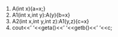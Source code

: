 1.	A(int  x){a=x;}
2.	A1(int  x,int y):A(y){b=x}
3.	A2(int x,int y,int z):A1(y,z){c=x}
4.	cout<<’ ‘<<geta()<<’ ‘<<getb()<<’ ‘<<c;
